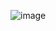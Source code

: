 ![image](https://user-images.githubusercontent.com/101512099/164643021-52f9e457-f99f-459b-ab1b-32ab00e414cd.png)

